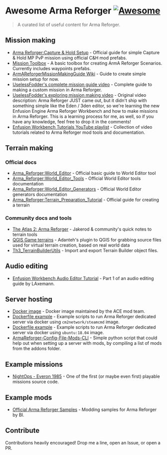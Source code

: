 # Awesome Arma Reforger [![Awesome](https://awesome.re/badge.svg)](https://awesome.re)

> A curated list of useful content for Arma Reforger.

## Mission making

- [Arma Reforger:Capture & Hold Setup](https://community.bistudio.com/wiki/Arma_Reforger:Capture_%26_Hold_Setup) - Official guide for simple Capture & Hold MP PvP mission using official C&H mod prefabs.
- [Mission Toolbox](https://github.com/Miep3r/ArmAReforger-MissionToolbox) - A basic toolbox for creating ArmA Reforger Scenarios. Currently includes waypoints prefabs.
- [ArmAReforgerMissionMakingGuide Wiki](https://github.com/Herbiie/ArmAReforgerMissionMakingGuide/wiki/ArmA-Reforger-Mission-Making---Getting-Started) - Guide to create simple mission setup for now.
- [UselessFodder's complete mission guide video](https://www.youtube.com/watch?v=WNL_oFhlmLU) - Complete guide to making a custom mission in Arma Reforger.
- [UselessFodder's exploring mission making video](https://www.youtube.com/watch?v=MJimkvlGj9I) - Original video description: Arma Reforger JUST came out, but it didn't ship with something simple like the Eden / 3den editor, so we're learning the new Enfusion Engine Arma Reforger Workbench and how to make missions in Arma Reforger. This is a learning process for me, as well, so if you have any knowledge, feel free to drop it in the comments!
- [Enfusion Workbench Tutorials YouTube playlist](https://www.youtube.com/playlist?list=PLhFQ1b8sqM94_FlgXUWBNz-HUXgab6DuP) - Collection of video tutorials related to Arma Reforger mod tools and documentation.

## Terrain making

### Official docs

- [Arma_Reforger:World_Editor](https://community.bistudio.com/wiki/Arma_Reforger:World_Editor) - Official basic guide to World Editor tool
- [Arma_Reforger:World_Editor_Tools](https://community.bistudio.com/wiki/Category:Arma_Reforger/Modding/Tools/Official_Tools/World_Editor_Tools) - Official World Editor tools documentation
- [Arma_Reforger:World_Editor_Generators](https://community.bistudio.com/wiki/Category:Arma_Reforger/Modding/Tools/Official_Tools/World_Editor_Generators) - Official World Editor generators documentation
- [Arma_Reforger:Terrain_Preparation_Tutorial](https://community.bistudio.com/wiki/Arma_Reforger:World_Editor:_Terrain_Preparation_Tutorial) - Official guide for creating a terrain

### Community docs and tools

- [The Atlas 2: Arma Reforger](https://docs.google.com/document/d/1viZSm7OquK8vhahskP0Bthy9uQufmz2PA01g1SHzFd0/edit#heading=h.53pum3epvxer) - Jakerod & community's quick notes to terrain tools
- [QGIS Game terrains](https://gitlab.com/Adanteh/qgis-game-terrains/-/wikis/home) - Adanteh's plugin to QGIS for grabbing source files used for virtual terrain creation,  based on real world data
- [Th3_TerrainBuilderUtils](https://github.com/Th3Dilli/Th3_TerrainBuilderUtils) - Import and export Terrain Builder object files.

## Audio editing

- [Enfusion Workbench Audio Editor Tutorial](https://www.youtube.com/watch?v=pR7pm7Kw5po) - Part 1 of an audio editing guide by LAxemann.

## Server hosting

- [Docker image](https://github.com/acemod/docker-reforger) - Docker image maintained by the ACE mod team.
- [Dockerfile example](https://gitlab.com/squadpublic/armareforger_docker) - Example scripts to run Arma Reforger dedicated server via docker using `cm2network/steamcmd` image.
- [Dockerfile example](https://gist.github.com/sigmaseven/a61a6bb0d62bec18611a74ff407bb57c) - Example scripts to run Arma Reforger dedicated server via docker using `ubuntu:18.04` image.
- [ArmaReforger-Config-File-Mods-CLI](https://github.com/Holthuizen/ArmaReforger-Config-File-Mods-CLI) - Simple python script that could help out when setting up a server with mods, by compiling a list of mods from the addons folder.

## Example missions

- [NightOps - Everon 1985](https://github.com/Zealous666/AR_NightOps1985) - One of the first (or maybe even first) playable missions source code.

## Example mods

- [Official Arma Reforger Samples](https://github.com/BohemiaInteractive/Arma-Reforger-Samples) - Modding samples for Arma Reforger by BI.

## Contribute

Contributions heavily encouraged! Drop me a line, open an Issue, or open a PR.
